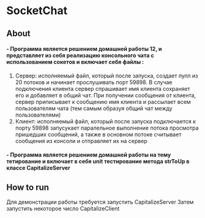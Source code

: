 # SocketChat
## About
#### - Программа является решением домашней работы 12, и представляет из себя реализацию консольного чата с использованием сокетов и включает себя файлы :
1. Сервер: исполняемый файл, который после запуска, создает пулл из 20 потоков и начинает прослушивать порт 59898. В случае подключения клиента сервер спрашивает имя клиента сохраняет его и добавляет в общий чат.
При получении сообщения от клиента, сервер приписывает к сообщению имя клиента и рассылает всем пользователям чата (тем самым образуя общий чат между пользователями)
2. Клиент: исполняемый файл, который после запуска подключается к порту 59898 запусукает паралельное выполнение потока просмотра пришедших сообщений, а также в основном потоке считывает сообщения из консоли и отправляет их на сервер
#### - Программа является решением домашней работы на тему тетирование и включает в себя unit тестирование метода strToUp в классе CapitalizeServer

## How to run
Для демонстрации работы требуется запустить CapitalizeServer
Затем запустить некоторое число CapitalizeClient
## 
